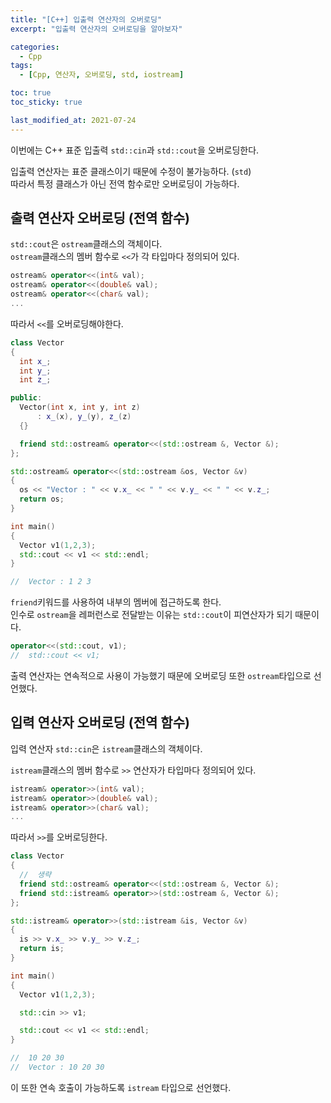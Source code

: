 ```yaml
---
title: "[C++] 입출력 연산자의 오버로딩"
excerpt: "입출력 연산자의 오버로딩을 알아보자"

categories:
  - Cpp
tags:
  - [Cpp, 연산자, 오버로딩, std, iostream]

toc: true
toc_sticky: true

last_modified_at: 2021-07-24
---
```


이번에는 C++ 표준 입출력 `std::cin`과 `std::cout`을 오버로딩한다.

입출력 연산자는 표준 클래스이기 때문에 수정이 불가능하다. (`std`)   
따라서 특정 클래스가 아닌 전역 함수로만 오버로딩이 가능하다.

## 출력 연산자 오버로딩 (전역 함수)

`std::cout`은 `ostream`클래스의 객체이다.   
`ostream`클래스의 멤버 함수로 `<<`가 각 타입마다 정의되어 있다.

```cpp
ostream& operator<<(int& val);
ostream& operator<<(double& val);
ostream& operator<<(char& val);
...
```

따라서 `<<`를 오버로딩해야한다.

```cpp
class Vector
{
  int x_;
  int y_;
  int z_;

public:
  Vector(int x, int y, int z)
      : x_(x), y_(y), z_(z)
  {}

  friend std::ostream& operator<<(std::ostream &, Vector &);
};

std::ostream& operator<<(std::ostream &os, Vector &v)
{
  os << "Vector : " << v.x_ << " " << v.y_ << " " << v.z_;
  return os;
}

int main()
{
  Vector v1(1,2,3);
  std::cout << v1 << std::endl;
}

//  Vector : 1 2 3
```

`friend`키워드를 사용하여 내부의 멤버에 접근하도록 한다.   
인수로 `ostream`을 레퍼런스로 전달받는 이유는 `std::cout`이 피연산자가 되기 때문이다.

```cpp
operator<<(std::cout, v1);
//  std::cout << v1;
```

출력 연산자는 연속적으로 사용이 가능했기 때문에 오버로딩 또한 `ostream`타입으로 선언했다.

## 입력 연산자 오버로딩 (전역 함수)

입력 연산자 `std::cin`은 `istream`클래스의 객체이다.

`istream`클래스의 멤버 함수로 `>>` 연산자가 타입마다 정의되어 있다.

```cpp
istream& operator>>(int& val);
istream& operator>>(double& val);
istream& operator>>(char& val);
...
```

따라서 `>>`를 오버로딩한다.

```cpp
class Vector
{
  //  생략
  friend std::ostream& operator<<(std::ostream &, Vector &);
  friend std::istream& operator>>(std::ostream &, Vector &);
};

std::istream& operator>>(std::istream &is, Vector &v)
{
  is >> v.x_ >> v.y_ >> v.z_;
  return is;
}

int main()
{
  Vector v1(1,2,3);

  std::cin >> v1;

  std::cout << v1 << std::endl;
}

//  10 20 30
//  Vector : 10 20 30
```

이 또한 연속 호출이 가능하도록 `istream` 타입으로 선언했다.